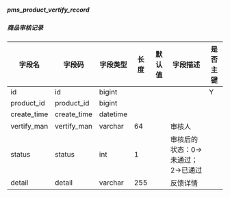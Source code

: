 
##### pms_product_vertify_record
##### 商品审核记录
|字段名|字段码|字段类型|长度|默认值|字段描述|是否主键|
|----|----|----|----|----|----|----|
|id|id|bigint||||Y|
|product_id|product_id|bigint|||||
|create_time|create_time|datetime|||||
|vertify_man|vertify_man|varchar|64||审核人||
|status|status|int|1||审核后的状态：0->未通过；2->已通过||
|detail|detail|varchar|255||反馈详情||
